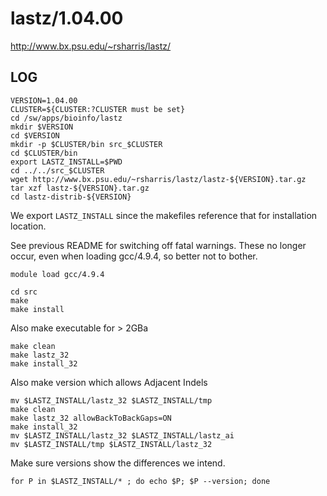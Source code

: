 lastz/1.04.00
=============

<http://www.bx.psu.edu/~rsharris/lastz/>

LOG
---

    VERSION=1.04.00
    CLUSTER=${CLUSTER:?CLUSTER must be set}
    cd /sw/apps/bioinfo/lastz
    mkdir $VERSION
    cd $VERSION
    mkdir -p $CLUSTER/bin src_$CLUSTER
    cd $CLUSTER/bin
    export LASTZ_INSTALL=$PWD
    cd ../../src_$CLUSTER
    wget http://www.bx.psu.edu/~rsharris/lastz/lastz-${VERSION}.tar.gz
    tar xzf lastz-${VERSION}.tar.gz
    cd lastz-distrib-${VERSION}

We export `LASTZ_INSTALL` since the makefiles reference that for installation location.

See previous README for switching off fatal warnings.  These no longer occur, even when loading gcc/4.9.4, so better not to bother.

    module load gcc/4.9.4

    cd src
    make
    make install

Also make executable for > 2GBa

    make clean
    make lastz_32
    make install_32

Also make version which allows Adjacent Indels

    mv $LASTZ_INSTALL/lastz_32 $LASTZ_INSTALL/tmp
    make clean
    make lastz_32 allowBackToBackGaps=ON
    make install_32
    mv $LASTZ_INSTALL/lastz_32 $LASTZ_INSTALL/lastz_ai
    mv $LASTZ_INSTALL/tmp $LASTZ_INSTALL/lastz_32 

Make sure versions show the differences we intend.

    for P in $LASTZ_INSTALL/* ; do echo $P; $P --version; done

